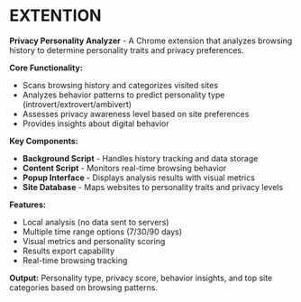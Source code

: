 # EXTENTION
**Privacy Personality Analyzer** - A Chrome extension that analyzes browsing history to determine personality traits and privacy preferences.

**Core Functionality:**
- Scans browsing history and categorizes visited sites
- Analyzes behavior patterns to predict personality type (introvert/extrovert/ambivert)
- Assesses privacy awareness level based on site preferences
- Provides insights about digital behavior

**Key Components:**
- **Background Script** - Handles history tracking and data storage
- **Content Script** - Monitors real-time browsing behavior
- **Popup Interface** - Displays analysis results with visual metrics
- **Site Database** - Maps websites to personality traits and privacy levels

**Features:**
- Local analysis (no data sent to servers)
- Multiple time range options (7/30/90 days)
- Visual metrics and personality scoring
- Results export capability
- Real-time browsing tracking

**Output:** Personality type, privacy score, behavior insights, and top site categories based on browsing patterns.

